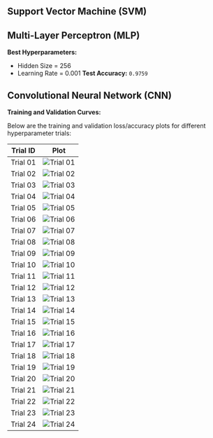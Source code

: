 ##  Support Vector Machine (SVM)


## Multi-Layer Perceptron (MLP)
**Best Hyperparameters:**
- Hidden Size = 256
- Learning Rate = 0.001
**Test Accuracy:** `0.9759`


## Convolutional Neural Network (CNN)
**Training and Validation Curves:**

Below are the training and validation loss/accuracy plots for different hyperparameter trials:

| Trial ID | Plot |
|----------|------|
| Trial 01 | ![Trial 01](cnn/plots/trial_1_curves.png) |
| Trial 02 | ![Trial 02](cnn/plots/trial_2_curves.png) |
| Trial 03 | ![Trial 03](cnn/plots/trial_3_curves.png) |
| Trial 04 | ![Trial 04](cnn/plots/trial_4_curves.png) |
| Trial 05 | ![Trial 05](cnn/plots/trial_5_curves.png) |
| Trial 06 | ![Trial 06](cnn/plots/trial_6_curves.png) |
| Trial 07 | ![Trial 07](cnn/plots/trial_7_curves.png) |
| Trial 08 | ![Trial 08](cnn/plots/trial_8_curves.png) |
| Trial 09 | ![Trial 09](cnn/plots/trial_9_curves.png) |
| Trial 10 | ![Trial 10](cnn/plots/trial_10_curves.png) |
| Trial 11 | ![Trial 11](cnn/plots/trial_11_curves.png) |
| Trial 12 | ![Trial 12](cnn/plots/trial_12_curves.png) |
| Trial 13 | ![Trial 13](cnn/plots/trial_13_curves.png) |
| Trial 14 | ![Trial 14](cnn/plots/trial_14_curves.png) |
| Trial 15 | ![Trial 15](cnn/plots/trial_15_curves.png) |
| Trial 16 | ![Trial 16](cnn/plots/trial_16_curves.png) |
| Trial 17 | ![Trial 17](cnn/plots/trial_17_curves.png) |
| Trial 18 | ![Trial 18](cnn/plots/trial_18_curves.png) |
| Trial 19 | ![Trial 19](cnn/plots/trial_19_curves.png) |
| Trial 20 | ![Trial 20](cnn/plots/trial_20_curves.png) |
| Trial 21 | ![Trial 21](cnn/plots/trial_21_curves.png) |
| Trial 22 | ![Trial 22](cnn/plots/trial_22_curves.png) |
| Trial 23 | ![Trial 23](cnn/plots/trial_23_curves.png) |
| Trial 24 | ![Trial 24](cnn/plots/trial_24_curves.png) |
